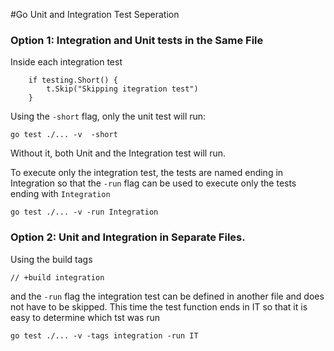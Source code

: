 #Go Unit and Integration Test Seperation

### Option 1: Integration and Unit tests in the Same File

Inside each integration test
```golang
	if testing.Short() {
		t.Skip("Skipping itegration test")
	}

```
Using the `-short` flag, only the unit test will run:

`go test ./... -v  -short`


Without it, both Unit and the Integration test will run.


To execute only the integration test, the tests are named ending in Integration so that the `-run` flag can be used to execute only the tests ending with `Integration` 

`go test ./... -v -run Integration`

### Option 2: Unit and Integration in Separate Files.

Using the build tags

```golang
// +build integration
```

and the `-run` flag the integration test can be defined in another file and does not have to be skipped.  This time the test function ends in IT so that it is easy to determine which tst was run

`go test ./... -v -tags integration -run IT`

